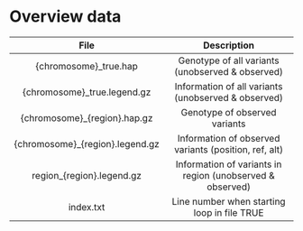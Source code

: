# Overview data
| File | Description |
| :---: | :---: |
| {chromosome}_true.hap | Genotype of all variants (unobserved & observed) |
| {chromosome}_true.legend.gz | Information of all variants (unobserved & observed) |
| {chromosome}_{region}.hap.gz | Genotype of observed variants |
| {chromosome}_{region}.legend.gz | Information of observed variants (position, ref, alt) |
| region_{region}.legend.gz | Information of variants in region (unobserved & observed) |
| index.txt | Line number when starting loop in file TRUE|


